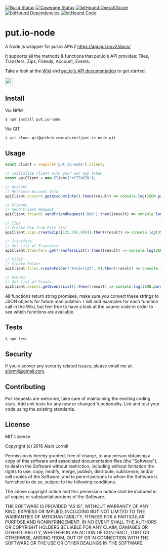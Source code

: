 [![Build Status](https://travis-ci.org/alormil/put.io-node.svg?branch=master)](https://travis-ci.org/alormil/put.io-node)
[![Coverage Status](https://coveralls.io/repos/github/alormil/put.io-node/badge.svg?branch=master)](https://coveralls.io/github/alormil/put.io-node?branch=master)
[![bitHound Overall Score](https://www.bithound.io/github/alormil/put.io-node/badges/score.svg)](https://www.bithound.io/github/alormil/put.io-node)
[![bitHound Dependencies](https://www.bithound.io/github/alormil/put.io-node/badges/dependencies.svg)](https://www.bithound.io/github/alormil/put.io-node/master/dependencies/npm)
[![bitHound Code](https://www.bithound.io/github/alormil/put.io-node/badges/code.svg)](https://www.bithound.io/github/alormil/put.io-node)
# put.io-node
A Node.js wrapper for put.io APIv2 https://api.put.io/v2/docs/

It supports all the methods & functions that put.io's API provides: Files, Transfers, Zips, Friends, Account, Events.

Take a look at the [Wiki](https://github.com/alormil/put.io-node/wiki) and [put.io's API documentation](https://api.put.io/v2/docs/) to get started.

<img src="https://put.io/statics/img/logo.svg" alt="" height="25">

## Install

Via NPM
``` bash
$ npm install put.io-node
```

Via GIT
``` bash
$ git clone git@github.com:alormil/put.io-node.git
```
## Usage

``` javascript
const Client = require('put.io-node').Client;

// Initialize client with your own app token
const apiClient = new Client('XYZTOKEN');

// Account
// Retrieve Account Info
apiClient.account.getAccountInfo().then((result) => console.log(JSON.parse(result))); 

// Friends
// Send Friend Request
apiClient.friends.sendFriendRequest('Bob').then((result) => console.log(JSON.parse(result)));

// Zips
// Create Zip from File list
apiClient.zips.createZip([123,556,989]).then((result) => console.log(JSON.parse(result)));

// Transfers
// Get List of Transfers
apiClient.transfers.getTransfersList().then((result) => console.log(JSON.parse(result)));

// Files
// Create Folder
apiClient.files.createFolder('Folder123', 0).then((result) => console.log(JSON.parse(result)));

// Events
// Get List of Events
apiClient.events.getEventsList().then((result) => console.log(JSON.parse(result)));
```
All functions return string promises, make sure you convert these strings to JSON objects for future manipulation. 
I will add examples for each function call in the Wiki, but feel free to have a look at the source code in order to see which functions are available.


## Tests

``` bash
$ npm test
```

## Security

If you discover any security related issues, please email me at: [alormil@gmail.com](mailto:alormil@gmail.com).

## Contributing

Pull requests are welcome, take care of maintaining the existing coding style. Add unit tests for any new or changed functionality.
Lint and test your code using the existing standards.

## License

MIT License

Copyright (c) 2016 Alain Lormil

Permission is hereby granted, free of charge, to any person obtaining a copy
of this software and associated documentation files (the "Software"), to deal
in the Software without restriction, including without limitation the rights
to use, copy, modify, merge, publish, distribute, sublicense, and/or sell
copies of the Software, and to permit persons to whom the Software is
furnished to do so, subject to the following conditions:

The above copyright notice and this permission notice shall be included in all
copies or substantial portions of the Software.

THE SOFTWARE IS PROVIDED "AS IS", WITHOUT WARRANTY OF ANY KIND, EXPRESS OR
IMPLIED, INCLUDING BUT NOT LIMITED TO THE WARRANTIES OF MERCHANTABILITY,
FITNESS FOR A PARTICULAR PURPOSE AND NONINFRINGEMENT. IN NO EVENT SHALL THE
AUTHORS OR COPYRIGHT HOLDERS BE LIABLE FOR ANY CLAIM, DAMAGES OR OTHER
LIABILITY, WHETHER IN AN ACTION OF CONTRACT, TORT OR OTHERWISE, ARISING FROM,
OUT OF OR IN CONNECTION WITH THE SOFTWARE OR THE USE OR OTHER DEALINGS IN THE
SOFTWARE.
